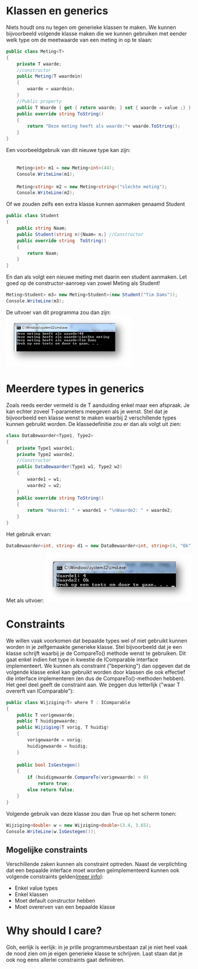 # Klassen en generics
Niets houdt ons nu tegen om generieke klassen te maken. We kunnen bijvoorbeeld volgende klasse maken die we kunnen gebruiken met eender welk type om de meetwaarde van een meting in op te slaan:

```csharp
public class Meting<T>
{
    private T waarde;
    //constructor
    public Meting(T waardein)
    {
        waarde = waardein;
    }
    //Public property
    public T Waarde { get { return waarde; } set { waarde = value ;} }
    public override string ToString()
    {
        return "Deze meting heeft als waarde:"+ waarde.ToString();
    }
}
```
Een voorbeeldgebruik van dit nieuwe type kan zijn:

```csharp

    Meting<int> m1 = new Meting<int>(44);
    Console.WriteLine(m1);
 
    Meting<string> m2 = new Meting<string>("slechte meting");
    Console.WriteLine(m2);
```
Of we zouden zelfs een extra klasse kunnen aanmaken genaamd Student

```csharp
public class Student
{
    public string Naam;
    public Student(string n){Naam= n;} //Constructor
    public override string  ToString()
    {
        return Naam;
    }
}
```
En dan als volgt een nieuwe meting met daarin een student aanmaken. Let goed op de constructor-aanroep van zowel Meting als Student!

```csharp
Meting<Student> m3= new Meting<Student>(new Student("Tim Dams"));
Console.WriteLine(m3);
```
De uitvoer van dit programma zou dan zijn:
![](/assets/10_generics/generics1.png)

# Meerdere types in generics
Zoals reeds eerder vermeld is de T aanduiding enkel maar een afspraak. Je kan echter zoveel T-parameters meegeven als je wenst. Stel dat je bijvoorbeeld een klasse wenst te maken waarbij 2 verschillende types kunnen gebruikt worden. De klassedefinitie zou er dan als volgt uit zien:

```csharp
class DataBewaarder<Type1, Type2>
{
    private Type1 waarde1;
    private Type2 waarde2;
    //Constructor
    public DataBewaarder(Type1 w1, Type2 w2)
    {
        waarde1 = w1;
        waarde2 = w2;
    }
    public override string ToString()
    {
        return "Waarde1: " + waarde1 + "\nWaarde2: " + waarde2;
    }
}
```
Het gebruik ervan:

```csharp
DataBewaarder<int, string> d1 = new DataBewaarder<int, string>(4, "Ok");
```
Met als uitvoer:
![](/assets/10_generics/generics2.png)


# Constraints
We willen vaak voorkomen dat bepaalde types wel of niet gebruikt kunnen worden in je zelfgemaakte generieke klasse. Stel bijvoorbeeld dat je een klasse schrijft waarbij je de CompareTo() methode wenst te gebruiken. Dit gaat enkel indien het type in kwestie de IComparable interface implementeert. We kunnen als constraint ("beperking") dan opgeven dat de volgende klasse enkel kan gebruikt worden door klassen die ook effectief die interface implementeren (en dus de CompareTo()-methoden hebben). Het geel deel geeft de constraint aan. We zeggen dus letterlijk ("waar T overerft van IComparable"):

```csharp
public class Wijziging<T> where T : IComparable
{
    public T vorigewaarde;
    public T huidigewaarde;
    public Wijziging(T vorig, T huidig)
    {
        vorigewaarde = vorig;
        huidigewaarde = huidig;
    }
 
    public bool IsGestegen()
    {
        if (huidigewaarde.CompareTo(vorigewaarde) > 0)
            return true;
        else return false;
    }
}
```
Volgende gebruik van deze klasse zou dan True op het scherm tonen:

```csharp
Wijziging<double> w = new Wijziging<double>(3.4, 3.65);
Console.WriteLine(w.IsGestegen());
```

## Mogelijke constraints
Verschillende zaken kunnen als constraint optreden. Naast de verplichting dat een bepaalde interface moet worden geïmplementeerd kunnen ook volgende constraints gelden([meer info](https://docs.microsoft.com/en-us/dotnet/csharp/programming-guide/generics/constraints-on-type-parameters)):
* Enkel value types
* Enkel klassen
* Moet default constructor hebben
* Moet overerven van een bepaalde klasse

# Why should I care?
Goh, eerlijk is eerlijk: in je prille programmeursbestaan zal je niet heel vaak de nood zien om je eigen generieke klasse te schrijven. Laat staan dat je ook nog eens allerlei constraints gaat definiëren. 